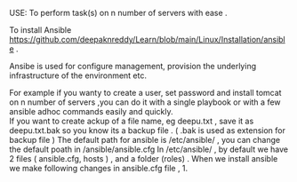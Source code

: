 USE: To perform task(s) on n number of servers with ease .

To install Ansible https://github.com/deepaknreddy/Learn/blob/main/Linux/Installation/ansible .

Ansibe is used for configure management, provision the underlying infrastructure of the environment etc. 

For example if you wanty to create a user, set password and install tomcat on n number of servers ,you can do it with a single playbook or with a few ansible adhoc commands easily and quickly.   
If you want to create ackup of a file name, eg deepu.txt , save it as deepu.txt.bak so you know its a backup file . ( .bak is used as extension for backup file )
The default path for ansible is /etc/ansible/ , you can change the default poath in /ansible/ansible.cfg 
In /etc/ansible/ , by default we have 2 files ( ansible.cfg, hosts ) , and a folder (roles) .
When we install ansible we make following changes in ansible.cfg file ,
     1.

